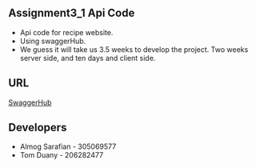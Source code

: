 ## Assignment3_1 Api Code
  * Api code for recipe website.
  * Using swaggerHub.
  * We guess it will take us 3.5 weeks to develop the project. Two weeks server side, and ten days and client side.


## URL
[SwaggerHub](https://app.swaggerhub.com/apis-docs/almogs575/Recipes/1.0.0)

## Developers
  * Almog Sarafian - 305069577
  * Tom Duany - 206282477
